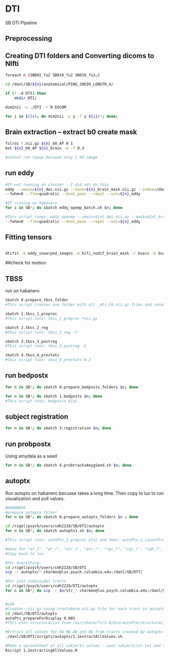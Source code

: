 # DTI
SB DTI Pipeline

## Preprocessing 

## Creating DTI folders and Converting dicoms to NIfti 

```.bash 
foreach n (SB002_fu2 SB018_fu2 SB019_fu2…)

cd /danl/SB/${n}/anatomical/PING_30DIR_LONGTR_4/

if (! -d DTI) then 
	mkdir DTI/

dcm2nii -o ./DTI -r N DICOM

for i in $(ls); do dcm2nii -p y -f y ${i}/*; done;


```

## Brain extraction – extract b0 create mask 

```.bash
fslroi *.nii.gz ${n}_b0_AP 0 1
bet ${n}_b0_AP ${n}_brain -m -f 0.3

#cannot run topup becuase only 1 b0 image 
```

## run eddy 

```.bash
#IF not running on cluster - I did not do this 
eddy --imain=${n}_dwi.nii.gz --mask=${n}_brain_mask.nii.gz --index=/danl/SB/DTI/index.txt --acqp=/danl/SB/DTI/acqparams.txt --bvec=${n}_bvecs --bvals=${n}_bvals /
--fwhm=0 --flm=quadratic --dont_peas --repol --out=${n}_eddy

#IF running on habanero 
for i in SB*; do sbatch eddy_opemp_batch.sh $n; done 

#This script rungs: eddy_openmp --imain=${n}_dwi.nii.gz --mask=${n}_brain_mask.nii.gz --index=/danl/SB/DTI/index.txt --acqp=/danl/SB/DTI/acqparams.txt --bvec=${n}_bvecs --bvals=${n}_bvals /
--fwhm=0 --flm=quadratic --dont_peas --repol --out=${n}_eddy
```

## Fitting tensors 

```.bash 

dtifit -k eddy_unwarped_images -m hifi_nodif_brain_mask -r bvecs -b bvals -o dti 

```

##check for motion 


## TBSS 
run on habanero 

```.bash
sbatch 0.prepare_tbss_folder 
#This script creates one folder with all _dti_FA.nii.gz files and renames them to order by group (COMP/PI)

sbatch 1.tbss_1_preproc 
#This script runs: tbss_1_preproc *nii.gz

sbatch 2.tbss_2_reg
#This script runs: tbss_2_reg -T

sbatch 3.tbss_3_postreg 
#This script runs: tbss_3_postreg -S

sbatch 4.tbss_4_prestats
#This script runs: tbss_4_prestats 0.2

 ```


## run bedpostx 

```.bash
for n in SB*; do sbatch 0.prepare_bedpostx_folders $n; done 

for n in SB*; do sbatch 1.bedpostx $n; done
#This script runs: bedpostx ${n}
```

## subject registration
```.bash
for n in SB*; do sbatch 3.registration $n; done 

```

## run probpostx 
Using amydala as a seed 
```.bash
for n in SB*; do sbatch 4.probtrackxAmygSeed.sh $n; done 

```

## autoptx
Run autoptx on habanero becuase takes a long time. Then copy to lux to run visualization and pull values. 

```.bash
#HABANERO
#prepare autoptx folder 
for n in SB*; do sbatch 0.prepare_autoptx_folders $n ; done

cd /rigel/psych/users/cmh2228/SB/DTI/autoptx
for n in SB*; do sbatch autoptx1.sh $n; done 

#This script runs: autoPtx_1_preproc ${n} and then: autoPtx_2_launchTractography 

#done for "ar_l", "ar_r", "atr_l", "atr_r", "cgc_l", "cgc_r", "cgh_l", "cgh_r", "ifo_l", "ifo_r", "ilf_l", "ilf_r", "ptr_l", "ptr_r", "slf_l", "slf_r", "str_r", "str_l", "unc_l", "unc_r"
#Copy back to lux 

#For everything:
cd /rigel/psych/users/cmh2228/SB/DTI
scp -r autoptx/* charmon@lux.psych.columbia.edu:/danl/SB/DTT/

#For just indiviudal tracts 
cd /rigel/psych/users/cmh2228/DTI/autoptx
for n in SB*; do scp -r $n/str_? charmon@lux.psych.columbia.edu:/danl/SB/DTI/autoptx/tracts/$n


#LUX
#Creates .nii.gz using tractsNorm.nii.gz file for each tract in autoptx/visualise/ folder 
cd /danl/SB/DTI/autoptx
autoPtx_prepareForDisplay 0.005
#This uses structureList from /usr/share/fs/5.0/bin/autoPtx/structureList and subjectList from /danl/SB/DTI/autoptx/preproc/subjectList

#Extract all values for FA MD AD and RD from tracts created by autoptx 
./danl/SB/DTI/scripts/autoptx/1.1extractAllValues.sh

#Make a spreadsheet of all subjects values - uses subjectList.txt and tractList.txt from autoptx/preprox/ fodler 
Rscript 1.2extractingAllValues.R 

```



